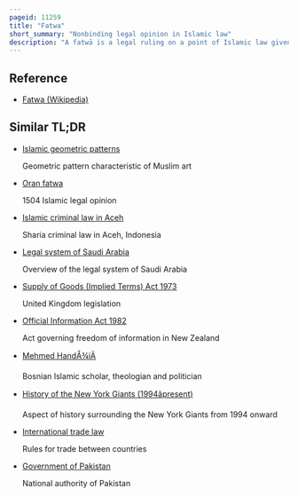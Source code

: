 ```yaml
---
pageid: 11259
title: "Fatwa"
short_summary: "Nonbinding legal opinion in Islamic law"
description: "A fatwā is a legal ruling on a point of Islamic law given by a qualified Faqih in response to a question posed by a private individual, judge or government. A Jurist Issuing Fatwas is called a Mufti, and the Act of issuing Fatwas is called Iftāʾ. Fatwas have played an important Role throughout islamic History taking new Forms in the modern Era."
---
```


## Reference

- [Fatwa (Wikipedia)](https://en.wikipedia.org/?curid=11259)

## Similar TL;DR

- [Islamic geometric patterns](/tldr/en/islamic-geometric-patterns)

  Geometric pattern characteristic of Muslim art

- [Oran fatwa](/tldr/en/oran-fatwa)

  1504 Islamic legal opinion

- [Islamic criminal law in Aceh](/tldr/en/islamic-criminal-law-in-aceh)

  Sharia criminal law in Aceh, Indonesia

- [Legal system of Saudi Arabia](/tldr/en/legal-system-of-saudi-arabia)

  Overview of the legal system of Saudi Arabia

- [Supply of Goods (Implied Terms) Act 1973](/tldr/en/supply-of-goods-implied-terms-act-1973)

  United Kingdom legislation

- [Official Information Act 1982](/tldr/en/official-information-act-1982)

  Act governing freedom of information in New Zealand

- [Mehmed HandÅ¾iÄ](/tldr/en/mehmed-handzic)

  Bosnian Islamic scholar, theologian and politician

- [History of the New York Giants (1994âpresent)](/tldr/en/history-of-the-new-york-giants-1994present)

  Aspect of history surrounding the New York Giants from 1994 onward

- [International trade law](/tldr/en/international-trade-law)

  Rules for trade between countries

- [Government of Pakistan](/tldr/en/government-of-pakistan)

  National authority of Pakistan
